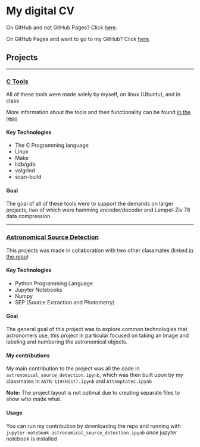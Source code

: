 # My digital CV

On GitHub and not GitHub Pages? Click [here](https://taidanh.github.io/digital-cv). 

On GitHub Pages and want to go to my GitHub? Click [here](https://github.com/taidanh).

## Projects

---

### [C Tools](https://github.com/taidanh/ctools)
All of these tools were made solely by myself, on linux (Ubuntu), and in class

More information about the tools and their functionality can be found [in the repo](https://github.com/taidanh/ctools)

#### Key Technologies
- The C Programming language
- Linux
- Make
- lldb/gdb
- valgrind
- scan-build

#### Goal
The goal of all of these tools were to support the demands on larger projects, two of which were hamming encoder/decoder and Lempel-Ziv 78 data compression.

---

### [Astronomical Source Detection](https://github.com/taidanh/astronomical_source_detection)
This projects was made in collaboration with two other classmates (linked [in the repo](https://github.com/taidanh/astronomical_source_detection)) 

#### Key Technologies

- Python Programming Language
- Jupyter Notebooks
- Numpy
- SEP (Source Extraction and Photometry)

#### Goal
The general goal of this project was to explore common technologies that astronomers use, this project in particular focused on taking an image and labeling and numbering the astronomical objects.

#### My contributions

My main contribution to the project was all the code in `astronomical_source_detection.ipynb`, which was then built upon by my classmates in `ASTR-119(Hist).ipynb` and `Attemptatec.ipynb`

**Note:** The project layout is not optimal due to creating separate files to show who made what.

#### Usage
You can run my contribution by downloading the repo and running with `jupyter-notebook astronomical_source_detection.ipynb` once jupyter notebook is installed